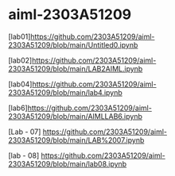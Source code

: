 # aiml-2303A51209
[lab01]https://github.com/2303A51209/aiml-2303A51209/blob/main/Untitled0.ipynb

[lab02]https://github.com/2303A51209/aiml-2303A51209/blob/main/LAB2AIML.ipynb

[lab04]https://github.com/2303A51209/aiml-2303A51209/blob/main/lab4.ipynb

[lab6]https://github.com/2303A51209/aiml-2303A51209/blob/main/AIMLLAB6.ipynb

[Lab - 07] https://github.com/2303A51209/aiml-2303A51209/blob/main/LAB%2007.ipynb

[lab - 08] https://github.com/2303A51209/aiml-2303A51209/blob/main/lab08.ipynb
